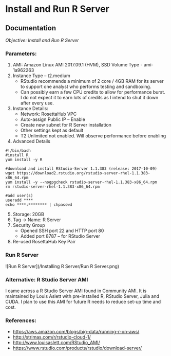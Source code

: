 # Install and Run R Server
## Documentation

*Objective: Install and Run R Server*

### Parameters:
1.	AMI: Amazon Linux AMI 2017.09.1 (HVM), SSD Volume Type - ami-1a962263
2.	Instance Type – t2.medium
    - RStudio recommends a minimum of 2 core / 4GB RAM for its server to support one analyst who performs testing and sandboxing.
    - Can possibly earn a few CPU credits to allow for performance burst. I do not expect it to earn lots of credits as I intend to shut it down after every use.
3.	Instance Details:
    - Network: RosettaHub VPC
    - Auto-assign Public IP – Enable
    - Create new subnet for R Server installation
    - Other settings kept as default
    - T2 Unlimited not enabled. Will observe performance before enabling
4.	 Advanced Details
```
#!/bin/bash
#install R
yum install -y R

#download and install RStudio-Server 1.1.383 (release: 2017-10-09)
wget https://download2.rstudio.org/rstudio-server-rhel-1.1.383-x86_64.rpm
yum install -y --nogpgcheck rstudio-server-rhel-1.1.383-x86_64.rpm
rm rstudio-server-rhel-1.1.383-x86_64.rpm

#add user(s)
useradd ****
echo ****:******** | chpasswd

```
5.	Storage: 20GB
6.	Tag -> Name: R Server
7.	Security Group
    - Opened SSH port 22 and HTTP port 80
    - Added port 8787 – for RStudio Server
8.	Re-used RosettaHub Key Pair

### Run R Server

![Run R Server](/Installing R Server/Run R Server.png)


### Alternative: R Studio Server AMI
I came across a R Studio Server AMI found in Community AMI. It is maintained by Louis Aslett with pre-installed R, RStudio Server, Julia and CUDA. I plan to use this AMI for future R needs to reduce set-up time and cost.

### References:
- https://aws.amazon.com/blogs/big-data/running-r-on-aws/
- http://strimas.com/r/rstudio-cloud-1/
- http://www.louisaslett.com/RStudio_AMI/
- https://www.rstudio.com/products/rstudio/download-server/


